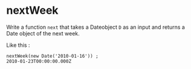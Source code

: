 # nextWeek

Write a function `next` that takes a Dateobject `D` as an input
and returns a Date object of the next week.

Like this :

```
nextWeek(new Date('2010-01-16')) ;
2010-01-23T00:00:00.000Z

```
